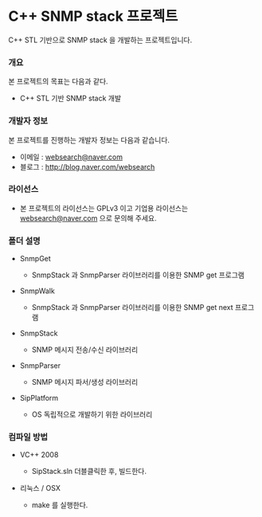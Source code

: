 # C++ SNMP stack 프로젝트
C++ STL 기반으로 SNMP stack 을 개발하는 프로젝트입니다.

### 개요
본 프로젝트의 목표는 다음과 같다.

* C++ STL 기반 SNMP stack 개발

### 개발자 정보
본 프로젝트를 진행하는 개발자 정보는 다음과 같습니다.

* 이메일 : websearch@naver.com
* 블로그 : http://blog.naver.com/websearch

### 라이선스

* 본 프로젝트의 라이선스는 GPLv3 이고 기업용 라이선스는 websearch@naver.com 으로 문의해 주세요.

### 폴더 설명

* SnmpGet
  * SnmpStack 과 SnmpParser 라이브러리를 이용한 SNMP get 프로그램

* SnmpWalk
  * SnmpStack 과 SnmpParser 라이브러리를 이용한 SNMP get next 프로그램

* SnmpStack
  * SNMP 메시지 전송/수신 라이브러리

* SnmpParser
  * SNMP 메시지 파서/생성 라이브러리

* SipPlatform
  * OS 독립적으로 개발하기 위한 라이브러리

### 컴파일 방법

* VC++ 2008
  * SipStack.sln 더블클릭한 후, 빌드한다.

* 리눅스 / OSX
  * make 를 실행한다.
